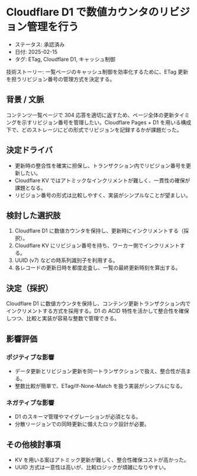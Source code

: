 # Cloudflare D1 で数値カウンタのリビジョン管理を行う

- ステータス: 承認済み
- 日付: 2025-02-15
- タグ: ETag, Cloudflare D1, キャッシュ制御

技術ストーリー: 一覧ページのキャッシュ制御を効率化するために、ETag 更新を担うリビジョン番号の管理方式を決定する。

## 背景 / 文脈

コンテンツ一覧ページで 304 応答を適切に返すため、ページ全体の更新タイミングを示すリビジョン番号を管理したい。Cloudflare Pages + D1 を用いる構成下で、どのストレージにどの形式でリビジョンを記録するかが課題だった。

## 決定ドライバ

- 更新時の整合性を確実に担保し、トランザクション内でリビジョン番号を更新したい。
- Cloudflare KV ではアトミックなインクリメントが難しく、一貫性の確保が課題となる。
- リビジョン番号の形式は比較しやすく、実装がシンプルなことが望ましい。

## 検討した選択肢

1. Cloudflare D1 に数値カウンタを保持し、更新時にインクリメントする（採択）。
2. Cloudflare KV にリビジョン番号を持ち、ワーカー側でインクリメントする。
3. UUID (v7) などの時系列識別子を利用する。
4. 各レコードの更新日時を都度走査し、一覧の最終更新時刻を算出する。

## 決定（採択）

Cloudflare D1 に数値カウンタを保持し、コンテンツ更新トランザクション内でインクリメントする方式を採用する。D1 の ACID 特性を活かして整合性を確保しつつ、比較と実装が容易な整数で管理できる。

## 影響評価

### ポジティブな影響

- データ更新とリビジョン更新を同一トランザクションで扱え、整合性が高まる。
- 整数比較が簡単で、ETag/If-None-Match を扱う実装がシンプルになる。

### ネガティブな影響

- D1 のスキーマ管理やマイグレーションが必須となる。
- 分散リージョンでの同時更新に備えたロック設計が必要。

## その他検討事項

- KV を用いる案はアトミック更新が難しく、整合性確保コストが高かった。
- UUID 方式は一意性は高いが、比較ロジックが煩雑になりやすい。
